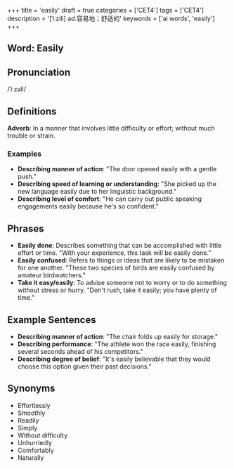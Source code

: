 +++
title = 'easily'
draft = true
categories = ['CET4']
tags = ['CET4']
description = '[ˈiːzili] ad.容易地；舒适的'
keywords = ['ai words', 'easily']
+++

## Word: Easily

## Pronunciation
/ˈiːzəli/

## Definitions
**Adverb**: In a manner that involves little difficulty or effort; without much trouble or strain.

### Examples
- **Describing manner of action**: "The door opened easily with a gentle push."
- **Describing speed of learning or understanding**: "She picked up the new language easily due to her linguistic background."
- **Describing level of comfort**: "He can carry out public speaking engagements easily because he's so confident."

## Phrases
- **Easily done**: Describes something that can be accomplished with little effort or time. "With your experience, this task will be easily done."
- **Easily confused**: Refers to things or ideas that are likely to be mistaken for one another. "These two species of birds are easily confused by amateur birdwatchers."
- **Take it easy/easily**: To advise someone not to worry or to do something without stress or hurry. "Don't rush, take it easily; you have plenty of time."

## Example Sentences
- **Describing manner of action**: "The chair folds up easily for storage."
- **Describing performance**: "The athlete won the race easily, finishing several seconds ahead of his competitors."
- **Describing degree of belief**: "It's easily believable that they would choose this option given their past decisions."

## Synonyms
- Effortlessly
- Smoothly
- Readily
- Simply
- Without difficulty
- Unhurriedly
- Comfortably
- Naturally
